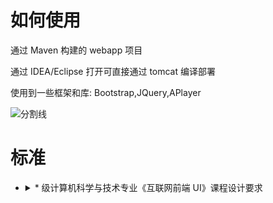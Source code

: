 <!--
 * @?: *********************************************************************
 * @Author: Weidows
 * @Date: 2021-06-02 19:48:28
 * @LastEditors: Weidows
 * @LastEditTime: 2021-11-17 14:46:35
 * @FilePath: \UI-assignment\README.md
 * @Description:
 * @!: *********************************************************************
-->

# 如何使用

通过 Maven 构建的 webapp 项目

通过 IDEA/Eclipse 打开可直接通过 tomcat 编译部署

使用到一些框架和库: Bootstrap,JQuery,APlayer

![分割线](https://cdn.jsdelivr.net/gh/Weidows/Images/img/divider.png)

# 标准

- <details>

    <summary> * 级计算机科学与技术专业《互联网前端 UI》课程设计要求 </summary>

  ***

  - [x] 1、文本的内容

    （1）段落

    （2）加粗、倾斜

    （3）span 标签设置文本颜色、字体、字号

    （4）格式化输出一首诗

  - [x] 2、列表的内容

    （1）有序列表

    （2）无序列表

    （3）标题标签的应用

  - [x] 3、图片的应用

    （1）显示图片及设置大小。图片名称要支持中文。

    （2）图片作为页面背景

    （3）图片超链接

    （4）图片滚动效果（可有可无）

  - [x] 4、超链接

    （1）外部网页链接，弹出一个新窗口。例如：链接到百度、新浪、农大官网。

    （2）本网站内部页面链接，例如：链接到本网站的其它页面。

    （3）下载压缩包。压缩包名称可以支持中文

  - [x] 5、锚点链接

    （1）返回顶部

    （2）调到底部

    （3）调到中间

  - [x] 6、表格的应用

    （1）添加文本内容

    （2）行、列合并单元格

    （3）设置单元格的对齐方式

  - [x] 7、带校验功能的注册页面，（P57-59）并且模拟注册成功。

    （1）设置 action 属性为 get

    用 户 名： 获取焦点和失去焦点事件

    密 码： 获取焦点和失去焦点事件

    密码确认： 获取焦点和失去焦点事件

    邮 箱：

    提交 重置

  - [x] 8、背景音乐，例如：P119-122。

    （1）可以选择"停止"、"播放"、"下一首"、"上一首"切歌等功能。

    （2）可以选择循环播放和非循环播放。

    注意：音频也不要过大，mp3 歌曲即可

  - [x] 9、HTML5 页面小视频的播放。P324-332。

    注意：避免项目过大，视频文件不要太大，最多播放 1 分钟。

  - [x] 10、导航栏，本网页页面的导航链接

    （1）表格无边框线

  - [x] 11、CSS 样式的应用。

    （1）引入外部的 CSS 文件。

    （2）标签名选择器、类选择器和 ID 选择器都要用到

    （3）伪元素选择器 L V H A

    （4）CSS 超链接。P95-96。

    （5）关联选择器、组合选择器（可有可无）

  - [x] 12、CSS+DIV 进行主页面（index.html）布局

    主页面可以使用框架进行布局

  - [x] 13、JavaScript 的应用

    （1）引入外部的 js 文件

    （2）在页面的某一个 div 区域内显示电子时钟，例如：P17-19。

    （3）在页面的某一个 div 区域内显示电子日历，例如：P27-30。

  - [x] 14、带校验功能的问卷调查，（P73-78）并且模拟提交成功。

    （1）单选按钮

    （2）复选框

    （3）单选、多选下拉列表。P237

  - [x] 15、包含一个可以玩耍拼图页面游戏，例如：P105-110。 或 贪吃蛇小游戏，P185-207。

    游戏不限拼图或贪吃蛇，只要是 JavaScript 的页面小游戏即可，

  - [x] 16、DOM 操作节点

    （1）在无序列表末尾追加子节点

    （2）在无序列表指定节点前插入子节点

    （3）鼠标双击无序列表某一节点，删除该节点

    （4）“按钮”绑定克隆某一节点操作（可有可无）

  - [x] 17、弹出新窗口案例

    本功能仅限 IE 浏览器

  - [x] 18、图片的随机移动案例

  - [x] 19、全选/全不选/反选 的前台效果

  - [x] 20、列表项的左右选择案例

  - [x] 21、省市联动案例

  - [x] 22、图片轮播效果

    某个页面需有图片轮播的功能

  - [x] 23、页脚内容

    （1）Copyright

    （2）友情链接

    （3）联系方式

  - [x] 24、使用 onlond()事件。

    （1）在 body 标签上加载 onload 事件，alert()方法弹出课设小组所有成员班级姓名。

    例如：alert("3 班张三 & 4 班李四");

  - [x] 25、系统发布与访问

    （1）制作的网站发布到 Tomcat 服务器上，所有功能需要能够正常访问

    （2）访问操作说明文档，docx 或 txt 文档

    便于评判设计作品，文档中要简单说明页面操作过程，例如，先点击 xx 链接，再点击 xxx。。。。

    还要有访问的网址链接。例如：http://localhost:8080/项目名/主页面.html

    “项目名”和“主页面”不要使用中文

    还要说明使用哪种浏览器进行访问，比如 IE、Chrome、Firefox。不支持苹果浏览器 Safari 。

  - [x] 26、作品提交形式

    （1）最终提交的系统为：发布到 Tomcat 服务器上的项目文件夹压缩包

    （2）为避免遗漏提交的作品，以班级为单位提交，不接受个人发送的文件

  - [x] 27、附加分

    掌握了和本课程相关的更多的深入知识，比如 Ajax、JQuery，框架结构 Sping、Struct2、SpingMVC、Mybatis

    也可以应用到本设计中，会有 5 分的加分。

  - [x] 28、个人留存作品

    课设作品评判会在暑假期间，且评判时间会很长。

    在评阅作品时，为防止大家拷贝错误版本内容给班长，或相关内容出错打不开，我会二次索要作品。

    需要大家在本地计算机留存自己提交的作品。

    ```
    -————————————————————————

    |注意：						|

    |    （1）雷同者不及格。			|

    |    （2）稍加修改现有网站的不及格。		|

    |    （3）只有一个注册页面、或游戏页面的不及格。|

    |    （4）提交往届作品的，不及格。		|

    |-----------------------------------------------|

    |强调：						|

    |    （1）最多2个同学一组完成课设。		|

    |    （2）网页涵盖所要求知识点即可，不必刻意	|

    |	  追求完美。但也不要太不像话，一团乱麻。|

    |    （3）课设作品由班长收齐，2021年6月18日前， |

    |	  即16周周五，以班级为单位拷贝给我，	|

    |         过期按旷考处理。			|

    -————————————————————————
    ```

  </details>
